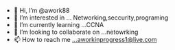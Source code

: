 - 👋 Hi, I’m @awork88
- 👀 I’m interested in ... Networking,seccurity,programing
- 🌱 I’m currently learning ...CCNA
- 💞️ I’m looking to collaborate on ...netowrking
- 📫 How to reach me ...aworkinprogress1@live.com

<!---
awork88/awork88 is a ✨ special ✨ repository because its `README.md` (this file) appears on your GitHub profile.
You can click the Preview link to take a look at your changes.
--->
